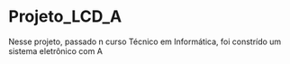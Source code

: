 # Projeto_LCD_A
Nesse projeto, passado n curso Técnico em Informática, foi constrído um sistema eletrônico com A
